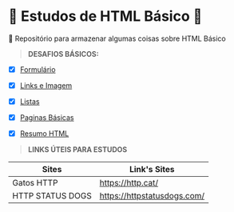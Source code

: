 # 🧠 Estudos de HTML Básico 🧠
🦆 Repositório para armazenar algumas coisas sobre HTML Básico

>**DESAFIOS BÁSICOS:**

- [x] [Formulário](https://github.com/viinicius-medeiross/COURSE-CAPGEMINI-HTML-BASIC/blob/main/formulario.html)
- [x] [Links e Imagem](https://github.com/viinicius-medeiross/COURSE-CAPGEMINI-HTML-BASIC/blob/main/linksImg.html)
- [x] [Listas](https://github.com/viinicius-medeiross/COURSE-CAPGEMINI-HTML-BASIC/blob/main/listas.html)
- [x] [Paginas Básicas](https://github.com/viinicius-medeiross/COURSE-CAPGEMINI-HTML-BASIC/blob/main/paginaSimples.html)
- [x] [Resumo HTML](https://github.com/viinicius-medeiross/COURSE-CAPGEMINI-HTML-BASIC/blob/main/HTML.txt)


>**LINKS ÚTEIS PARA ESTUDOS**

Sites  | Link's Sites
--------- | ------
Gatos HTTP | https://http.cat/
HTTP STATUS DOGS | https://httpstatusdogs.com/ 